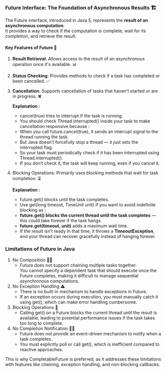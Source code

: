 ### Future Interface: The Foundation of Asynchronous Results 🏗️

The Future interface, introduced in Java 5, represents the **result of an asynchronous computation**.  
It provides a way to check if the computation is complete, wait for its completion, and retrieve the result.

#### Key Features of Future 🔑
1. **Result Retrieval**: Allows access to the result of an asynchronous operation once it's available. 📊
2. **Status Checking**: Provides methods to check if a task has completed or been cancelled. ✅
3. **Cancellation**: Supports cancellation of tasks that haven't started or are in progress. ❌ 

    **Explanation :**
      * cancel(true) tries to interrupt if the task is running.
      * You should check Thread.interrupted() inside your task to make cancellation responsive because :
      * When you call future.cancel(true), it sends an interrupt signal to the thread running the task.
      * But Java doesn’t forcefully stop a thread — it just sets the interrupted flag.
      * So your task must periodically check if it has been interrupted using Thread.interrupted().
      * If you don’t check it, the task will keep running, even if you cancel it.

4. Blocking Operations: Primarily uses blocking methods that wait for task completion. ⏳

   **Explanation :**
      * future.get() blocks until the task completes. 
      * Use get(long timeout, TimeUnit unit) if you want to avoid indefinite blocking as :
      * **future.get() blocks the current thread until the task completes** — this could take forever if the task hangs. 
      * **future.get(timeout, unit)** adds a maximum wait time. 
      * If the result isn’t ready in that time, it throws a **TimeoutException**, and your thread can recover gracefully instead of hanging forever.



### Limitations of Future in Java

1. No Composition 🔗❌
      *  Future does not support chaining multiple tasks together.  
         You cannot specify a dependent task that should execute once the Future completes, making it difficult to manage sequential asynchronous computations.
2. No Exception Handling ⚠️
      *  There is no built-in mechanism to handle exceptions in Future.
      * If an exception occurs during execution, you must manually catch it using get(), which can make error handling cumbersome.
3. Blocking Operations 🛑
      *  Calling get() on a Future blocks the current thread until the result is available, leading to potential performance issues if the task takes too long to complete.
4. No Completion Notification 🔔❌
      * Future does not provide an event-driven mechanism to notify when a task completes.
      * You must explicitly poll or call get(), which is inefficient compared to reactive approaches.

This is why CompletableFuture is preferred, as it addresses these limitations with features like chaining, exception handling, and non-blocking callbacks.